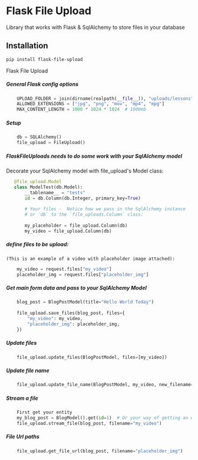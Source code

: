 # Flask File Upload

Library that works with Flask & SqlAlchemy to store
files in your database

## Installation

```bash
pip install flask-file-upload
```

Flask File Upload


##### General Flask config options
````python
    UPLOAD_FOLDER = join(dirname(realpath(__file__)), "uploads/lessons")
    ALLOWED_EXTENSIONS = ["jpg", "png", "mov", "mp4", "mpg"]
    MAX_CONTENT_LENGTH = 1000 * 1024 * 1024  # 1000mb
````


##### Setup
````python
    db = SQLAlchemy()
    file_upload = FileUpload()
````


##### FlaskFileUploads needs to do some work with your SqlAlchemy model
Decorate your SqlAlchemy model with file_upload's Model class:
 ````python
    @file_upload.Model
    class ModelTest(db.Model):
        __tablename__ = "tests"
        id = db.Column(db.Integer, primary_key=True)
        
        # Your files -  Notice how we pass in the SqlAlchemy instance
        # or `db` to the `file_uploads.Column` class:
        
        my_placeholder = file_upload.Column(db)
        my_video = file_upload.Column(db)
````

##### define files to be upload:
    (This is an example of a video with placeholder image attached):
````python
    my_video = request.files["my_video"]
    placeholder_img = request.files["placeholder_img"]
````


##### Get main form data and pass to your SqlAlchemy Model
````python
    blog_post = BlogPostModel(title="Hello World Today")
    
    file_upload.save_files(blog_post, files={
        "my_video": my_video,
        "placeholder_img": placeholder_img,
    })
````

##### Update files
````python
    file_upload.update_files(BlogPostModel, files=[my_video])
````


##### Update file name
````python
    file_upload.update_file_name(BlogPostModel, my_video, new_filename="new_name")
````


##### Stream a file
````python
    First get your entity
    my_blog_post = BlogModel().get(id=1)  # Or your way of getting an entity
    file_upload.stream_file(blog_post, filename="my_video")
````


##### File Url paths
````python
    file_upload.get_file_url(blog_post, filename="placeholder_img")
````

